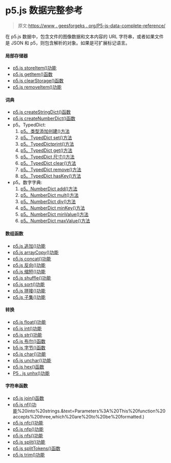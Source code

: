 # p5.js 数据完整参考

> 原文:[https://www . geesforgeks . org/P5-js-data-complete-reference/](https://www.geeksforgeeks.org/p5-js-data-complete-reference/)

在 p5.js 数据中，包含文件的图像数据和文本内容的 URL 字符串，或者如果文件是 JSON 和 p5，则包含解析的对象。如果是可扩展标记语言。

#### 局部存储器

*   [p5.js storeItem()功能](https://www.geeksforgeeks.org/p5-js-storeitem-function/)
*   [p5.js getItem()函数](https://www.geeksforgeeks.org/p5-js-getitem-function/)
*   [p5.js clearStorage()函数](https://www.geeksforgeeks.org/p5-js-clearstorage-function/)
*   [p5.js removeItem()功能](https://www.geeksforgeeks.org/p5-js-removeitem-function/#:~:text=The%20removeItem()%20function%20is,local%20storage%20of%20the%20browser.)

#### 词典

*   [p5.js createStringDict()函数](https://www.geeksforgeeks.org/p5-js-createstringdict-function/#:~:text=The%20createStringDict()%20function%20is,of%20values%20using%20an%20object.)
*   [p5.js createNumberDict()函数](https://www.geeksforgeeks.org/p5-js-createnumberdict-function/)
*   p5。TypedDict:
    1.  [p5。类型添加创建()方法](https://www.geeksforgeeks.org/p5-js-typeddict-create-method/)
    2.  [p5。TypedDict set()方法](https://www.geeksforgeeks.org/p5-js-typeddict-set-method/)
    3.  [p5。TypedDictprint()方法](https://www.geeksforgeeks.org/p5-js-typeddict-print-method/)
    4.  [p5。TypedDict get()方法](https://www.geeksforgeeks.org/p5-js-typeddict-get-method/)
    5.  [p5。TypedDict 尺寸()方法](https://www.geeksforgeeks.org/p5-js-typeddict-size-method/)
    6.  [p5。TypedDict clear()方法](https://www.geeksforgeeks.org/p5-js-typeddict-clear-method/)
    7.  [p5。TypedDict remove()方法](https://www.geeksforgeeks.org/p5-js-typeddict-remove-method/)
    8.  [p5。TypedDict hasKey()方法](https://www.geeksforgeeks.org/p5-js-typeddict-haskey-method/)
*   p5。数字字典:
    1.  [p5。NumberDict add()方法](https://www.geeksforgeeks.org/p5-js-numberdict-add-method/)
    2.  [p5。NumberDict mult()方法](https://www.geeksforgeeks.org/p5-js-numberdict-mult-method/)
    3.  [p5。NumberDict div()方法](https://www.geeksforgeeks.org/p5-js-numberdict-div-method/)
    4.  [p5。NumberDict minKey()方法](https://www.geeksforgeeks.org/p5-js-numberdict-minkey-method/)
    5.  [p5。NumberDict minValue()方法](https://www.geeksforgeeks.org/p5-js-numberdict-minvalue-method/)
    6.  [p5。NumberDict maxValue()方法](https://www.geeksforgeeks.org/p5-js-numberdict-maxvalue-method/)

#### 数组函数

*   [p5.js 追加()功能](https://www.geeksforgeeks.org/p5-js-append-function/#:~:text=The%20append()%20function%20in,the%20original%20array%20by%20one.&text=Parameters%3A%20This%20function%20accepts%20two,new%20value%20to%20be%20added.)
*   [p5.js arrayCopy()功能](https://www.geeksforgeeks.org/p5-js-arraycopy-function/#:~:text=The%20arrayCopy()%20function%20in,is%20depreciated%20from%20future%20versions.)
*   [p5.js concat()功能](https://www.geeksforgeeks.org/p5-js-concat-function/#:~:text=The%20concat()%20function%20in,concat(Second_array)%20instead.)
*   [p5.js 反向()功能](https://www.geeksforgeeks.org/p5-js-reverse-function/#:~:text=The%20reverse()%20function%20in,of%20the%20given%20array%20element.&text=Parameters%3A%20This%20function%20accepts%20a,returns%20a%20new%20reversed%20array.)
*   [p5.js 缩短()功能](https://www.geeksforgeeks.org/p5-js-shorten-function/#:~:text=The%20shorten()%20function%20in,the%20given%20array%20by%20one.&text=Parameters%3A%20This%20function%20accepts%20a,It%20returns%20the%20shortened%20array.)
*   [p5.js shuffle()功能](https://www.geeksforgeeks.org/p5-js-shuffle-function/#:~:text=The%20shuffle()%20function%20in,order%20of%20given%20array%20elements.&text=Parameters%3A%20This%20function%20accepts%20a,It%20returns%20the%20shuffled%20array.)
*   [p5.js sort()功能](https://www.geeksforgeeks.org/p5-js-sort-function/#:~:text=The%20sort()%20function%20in,sorts%20them%20in%20increasing%20order.)
*   [p5.js 拼接()功能](https://www.geeksforgeeks.org/p5-js-splice-function/#:~:text=The%20splice()%20function%20in,elements%20in%20the%20given%20array.)
*   [p5.js 子集()功能](https://www.geeksforgeeks.org/p5-js-subset-function/#:~:text=The%20subset()%20function%20in,elements%20from%20an%20existing%20array.)

#### 转换

*   [p5.js float()功能](https://www.geeksforgeeks.org/p5-js-float-function/#:~:text=The%20float()%20function%20in,given%20string%20as%20a%20parameter.&text=Parameters%3A%20This%20function%20accepts%20a,the%20converted%20floating%20point%20representation.)
*   [p5.js int()功能](https://www.geeksforgeeks.org/p5-js-int-function/)
*   [p5.js str()功能](https://www.geeksforgeeks.org/p5-js-str-function/)
*   [p5.js 布尔()函数](https://www.geeksforgeeks.org/p5-js-boolean-function/)
*   [b5.js 字节()函数](https://www.geeksforgeeks.org/p5-js-byte-function/)
*   [p5.js char()功能](https://www.geeksforgeeks.org/p5-js-char-function/)
*   [p5.js unchar()功能](https://www.geeksforgeeks.org/p5-js-unchar-function/)
*   [p5.js hex()函数](https://www.geeksforgeeks.org/p5-js-hex-function/#:~:text=The%20hex()%20function%20in,number%20into%20its%20hexadecimal%20notation.&text=Parameters%3A%20This%20function%20accepts%20a,be%20an%20array%20of%20numbers.)
*   [P5 . js unhx()功能](https://www.geeksforgeeks.org/p5-js-unhex-function/)

#### 字符串函数

*   [p5.js join()函数](https://www.geeksforgeeks.org/p5-js-join-function/#:~:text=The%20join()%20function%20in,strings%20of%20the%20input%20array.)
*   [p5.js nf()功能](https://www.geeksforgeeks.org/p5-js-nf-function/#:~:text=The%20nf()%20function%20in,integers%20or%20floats)%20into%20strings.&text=Parameters%3A%20This%20function%20accepts%20three,which%20are%20to%20be%20formatted.)
*   [p5.js nfc()功能](https://www.geeksforgeeks.org/p5-js-nfc-function/#:~:text=The%20nfc()%20function%20in,formatting%20the%20array%20of%20integers.)
*   [p5.js nfp()功能](https://www.geeksforgeeks.org/p5-js-nfp-function/)
*   [p5.js nfs()功能](https://www.geeksforgeeks.org/p5-js-nfs-function/)
*   [p5.js split()功能](https://www.geeksforgeeks.org/p5-js-split-function/#:~:text=The%20split()%20function%20in,piece%20of%20the%20input%20string.)
*   [p5.js splitTokens()函数](https://www.geeksforgeeks.org/p5-js-splittokens-function/)
*   [p5.js trim()功能](https://www.geeksforgeeks.org/p5-js-trim-function/#:~:text=The%20trim()%20function%20in,and%20Unicode%20%E2%80%9Cnbsp%E2%80%9D%20character.&text=Parameters%3A%20This%20function%20accepts%20a,are%20going%20to%20be%20trimmed.)